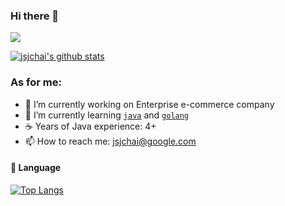 ### Hi there 👋 

![](https://komarev.com/ghpvc/?username=jsjchai)

[![jsjchai's github stats](https://github-readme-stats.vercel.app/api?username=jsjchai&show_icons=true)](https://github.com/anuraghazra/github-readme-stats)


### As for me:
- 🔭 I’m currently working on Enterprise e-commerce company
- 🌱 I’m currently learning [`java`](https://github.com/topics/java) and [`golang`](https://github.com/topics/golang)
- :coffee: Years of Java experience: 4+
- 📫 How to reach me: jsjchai@google.com



####  :hammer:  Language

[![Top Langs](https://github-readme-stats.vercel.app/api/top-langs/?username=jsjchai&hide=html,css)](https://github.com/jsjchai)
